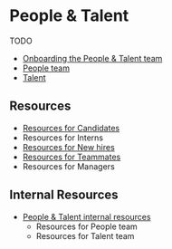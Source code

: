 # People & Talent

TODO
- [Onboarding the People & Talent team](onboarding/index.md)
- [People team](people-ops/index.md)
- [Talent](talent/index.md)

## Resources

- [Resources for Candidates](resources_for_candidates.md)
- Resources for Interns
- [Resources for New hires](resources-for-new-hires/index.md)
- [Resources for Teammates](resources-for-teammates.md)
- Resources for Managers

## Internal Resources

- [People & Talent internal resources](people-talent-resources.md)
    - Resources for People team
    - Resources for Talent team
